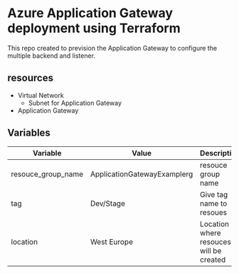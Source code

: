 # Azure Application Gateway deployment using Terraform

This repo created to prevision the Application Gateway to configure the multiple backend and listener.


## resources

- Virtual Network 
  - Subnet for Application Gateway
- Application Gateway

## Variables

| Variable      | Value | Description |
| ------------- | ------------- | ------------- | 
| resouce_group_name       | ApplicationGatewayExamplerg   | resouce group name |
| tag | Dev/Stage  | Give tag name to resoues |
| location | West Europe  | Location where resouces will be created |
